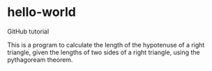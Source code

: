 # hello-world
GitHub tutorial

This is a program to calculate the length of the hypotenuse of a right triangle, given the lengths of two sides of a right triangle, using the pythagoream theorem.


